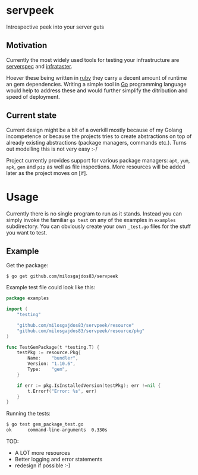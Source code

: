 # servpeek

Introspective peek into your server guts

## Motivation

Currently the most widely used tools for testing your infrastructure are [serverspec](https://github.com/mizzy/serverspec) and [infrataster](https://github.com/ryotarai/infrataster).

Hoever these being written in [ruby](https://www.ruby-lang.org/en/) they carry a decent amount of runtime an gem dependencies. Writing a simple tool in [Go](http://golang.org/) programming language would help to address these and would further simplify the ditribution and speed of deployment.

## Current state

Current design might be a bit of a overkill mostly because of my Golang incompetence or because the projects tries to create abstractions on top of already existing abstractions (package managers, commands etc.). Turns out modelling this is not very easy :-/

Project currently provides support for various package managers: `apt`, `yum`, `apk`, `gem` and `pip` as well as file inspections. More resources will be added later as the project moves on [if].

# Usage

Currently there is no single program to run as it stands. Instead you can simply invoke the familiar `go test` on any of the examples in `examples` subdirectory. You can obviously create your own `_test.go` files for the stuff you want to test.

## Example

Get the package:
```
$ go get github.com/milosgajdos83/servpeek
```

Example test file could look like this:

```go
package examples

import (
	"testing"

	"github.com/milosgajdos83/servpeek/resource"
	"github.com/milosgajdos83/servpeek/resource/pkg"
)

func TestGemPackage(t *testing.T) {
	testPkg := resource.Pkg{
		Name:    "bundler",
		Version: "1.10.6",
		Type:    "gem",
	}

	if err := pkg.IsInstalledVersion(testPkg); err !=nil {
		t.Errorf("Error: %s", err)
	}
}
```

Running the tests:
```bash
$ go test gem_package_test.go
ok  	command-line-arguments	0.330s
```

TOD:
- A LOT more resources
- Better logging and error statements
- redesign if possible :-)
